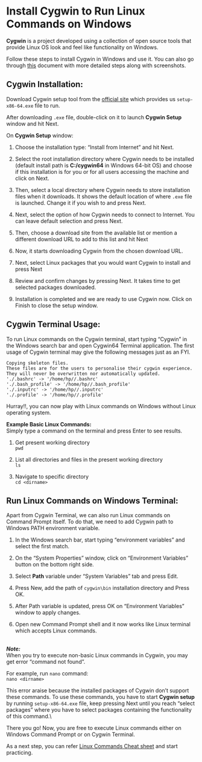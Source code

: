 # Install Cygwin to Run Linux Commands on Windows

**Cygwin** is a project developed using a collection of open source tools that provide Linux OS look and feel like functionality on Windows. 

Follow these steps to install Cygwin in Windows and use it. You can also go through [this](https://github.com/srimarrivada/CygwinInstallation/blob/main/Use%20Cygwin%20to%20Run%20Linux%20Commands%20on%20Windows.pdf) document with more detailed steps along with screenshots.

## **Cygwin Installation:**
Download Cygwin setup tool from the [official site](https://www.cygwin.com/) which provides us `setup-x86-64.exe` file to run.

After downloading `.exe` file, double-click on it to launch **Cygwin Setup** window and hit Next.

On **Cygwin Setup** window:
1. Choose the installation type: “Install from Internet” and hit Next.

2. Select the root installation directory where Cygwin needs to be installed (default install path is **C:/cygwin64** in Windows 64-bit OS) and choose if this installation is for you or for all users accessing the machine and click on Next.

3. Then, select a local directory where Cygwin needs to store installation files when it downloads. It shows the default location of where `.exe` file is launched. Change it if you wish to and press Next.
  
4. Next, select the option of how Cygwin needs to connect to Internet. You can leave default selection and press Next.
 
5. Then, choose a download site from the available list or mention a different download URL to add to this list and hit Next
   
6. Now, it starts downloading Cygwin from the chosen download URL.
  
7. Next, select Linux packages that you would want Cygwin to install and press Next
   
8. Review and confirm changes by pressing Next. It takes time to get selected packages downloaded.
   
9. Installation is completed and we are ready to use Cygwin now. Click on Finish to close the setup window. 

## **Cygwin Terminal Usage:**
To run Linux commands on the Cygwin terminal, start typing “Cygwin” in the Windows search bar and open Cygwin64 Terminal application. 
The first usage of Cygwin terminal may give the following messages just as an FYI.

```
Copying skeleton files.
These files are for the users to personalise their cygwin experience.
They will never be overwritten nor automatically updated.
'./.bashrc' -> '/home/hp//.bashrc'
'./.bash_profile' -> '/home/hp//.bash_profile'
'./.inputrc' -> '/home/hp//.inputrc'
'./.profile' -> '/home/hp//.profile'
 ```

Hurray!!, you can now play with Linux commands on Windows without Linux operating system.

**Example Basic Linux Commands:**<br>
Simply type a command on the terminal and press Enter to see results. <br>

1. Get present working directory <br>
   `pwd`

2. List all directories and files in the present working directory <br>
   `ls`

3. Navigate to specific directory <br>
   `cd <dirname>`

## Run Linux Commands on Windows Terminal:
Apart from Cygwin Terminal, we can also run Linux commands on Command Prompt itself. To do that, we need to add Cygwin path to Windows PATH environment variable. 

1. In the Windows search bar, start typing “environment variables” and select the first match.
   
2. On the “System Properties” window, click on “Environment Variables” button on the bottom right side.

3. Select **Path** variable under “System Variables” tab and press Edit.

4. Press New, add the path of `cygwin\bin` installation directory and Press OK.

5. After Path variable is updated, press OK on “Environment Variables” window to apply changes.

6. Open new Command Prompt shell and it now works like Linux terminal which accepts Linux commands.

\
***_Note:_*** <br>
When you try to execute non-basic Linux commands in Cygwin, you may get error “command not found”. 

For  example, run `nano` command: <br>
`nano <dirname> `

This error araise because the installed packages of Cygwin don’t support these commands. To use these commands, you have to start **Cygwin setup** by running `setup-x86-64.exe` file, keep pressing Next until you reach “select packages” where you have to select packages containing the functionality of this command.\

There you go! Now, you are free to execute Linux commands either on Windows Command Prompt or on Cygwin Terminal.

As a next step, you can refer [Linux Commands Cheat sheet](https://github.com/srimarrivada/LinuxCommands/blob/main/Linux%20Commands%20Cheat%20Sheet.docx) and start practicing.
